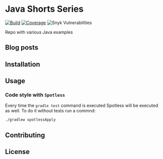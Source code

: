 # Java Shorts Series
[![Build](https://github.com/wkrzywiec/java-series/actions/workflows/main-and-pr.yaml/badge.svg)](https://github.com/wkrzywiec/java-series/actions/workflows/main-and-pr.yaml) [![Coverage](https://sonarcloud.io/api/project_badges/measure?project=wkrzywiec_java-series&metric=coverage)](https://sonarcloud.io/summary/new_code?id=wkrzywiec_java-series) ![Snyk Vulnerabilities](https://snyk.io/test/github/wkrzywiec/java-series/badge.svg)

Repo with various Java examples

## Blog posts

## Installation

## Usage

### Code style with `Spotless`

Every time the `gradle test` command is executed Spotless will be executed as well. To do it without tests run a commnd:

```bash
./gradlew spotlessApply
```

## Contributing

## License